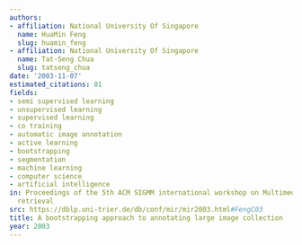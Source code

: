 ```yaml
---
authors:
- affiliation: National University Of Singapore
  name: HuaMin Feng
  slug: huamin_feng
- affiliation: National University Of Singapore
  name: Tat-Seng Chua
  slug: tatseng_chua
date: '2003-11-07'
estimated_citations: 81
fields:
- semi supervised learning
- unsupervised learning
- supervised learning
- co training
- automatic image annotation
- active learning
- bootstrapping
- segmentation
- machine learning
- computer science
- artificial intelligence
in: Proceedings of the 5th ACM SIGMM international workshop on Multimedia information
  retrieval
src: https://dblp.uni-trier.de/db/conf/mir/mir2003.html#FengC03
title: A bootstrapping approach to annotating large image collection
year: 2003
---
```

